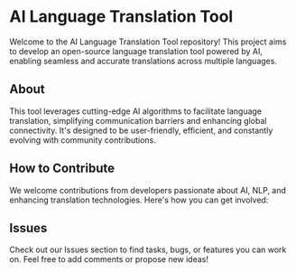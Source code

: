 # AI Language Translation Tool
Welcome to the AI Language Translation Tool repository! This project aims to develop an open-source language translation tool powered by AI, enabling seamless and accurate translations across multiple languages.

## About
This tool leverages cutting-edge AI algorithms to facilitate language translation, simplifying communication barriers and enhancing global connectivity. It's designed to be user-friendly, efficient, and constantly evolving with community contributions.

## How to Contribute
We welcome contributions from developers passionate about AI, NLP, and enhancing translation technologies. Here's how you can get involved:

## Issues
Check out our Issues section to find tasks, bugs, or features you can work on. Feel free to add comments or propose new ideas!
